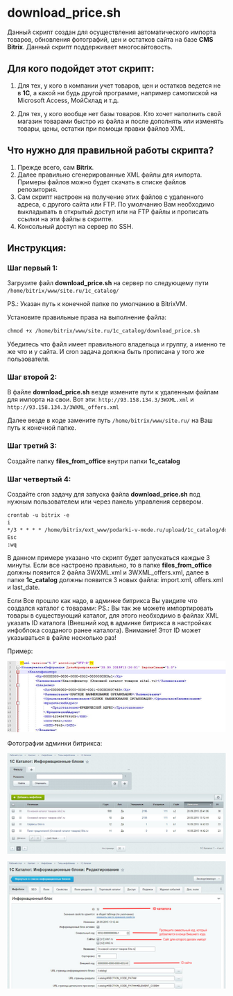 # download_price.sh
Данный скрипт создан для осуществления автоматического импорта товаров, обновления фотографий, цен и остатков сайта на базе **CMS Bitrix**. Данный скрипт поддерживает многосайтовость.

## Для кого подойдет этот скрипт:

1.  Для тех, у кого в компании учет товаров, цен и остатков ведется не в **1С**, а какой ни будь другой программе, например самопиской на Microsoft Access, МойСклад и т.д.

2.  Для тех, у кого вообще нет базы товаров. Кто хочет наполнить свой магазин товарами быстро из файла и после дополнять или изменять товары, цены, остатки при помощи правки файлов XML.

## Что нужно для правильной работы скрипта?

1.  Прежде всего, сам **Bitrix**.
2.  Далее правильно сгенерированные XML файлы для импорта. Примеры файлов можно будет скачать в списке файлов репозитория.
3.  Сам скрипт настроен на получение этих файлов с удаленного адреса, с другого сайта или FTP. По умолчанию Вам необходимо выкладывать в открытый доступ или на FTP файлы и прописать ссылки на эти файлы в скрипте.
4.  Консольный доступ на сервер по SSH.

## Инструкция:

### Шаг первый 1:

Загрузите файл **download_price.sh** на сервер по следующему пути `/home/bitrix/www/site.ru/1c_catalog/`

PS.: Указан путь к конечной папке по умолчанию в BitrixVM.

Установите правильные права на выполнение файла:

````html
chmod +x /home/bitrix/www/site.ru/1c_catalog/download_price.sh
````
Убедитесь что файл имеет правильного владельца и группу, а именно те же что и у сайта. И cron задача должна быть прописана у того же пользователя.


### Шаг второй 2:

В файле **download_price.sh** везде измените пути к удаленным файлам для импорта на свои. 
Вот эти: `http://93.158.134.3/3WXML.xml` и `http://93.158.134.3/3WXML_offers.xml`

Далее везде в коде замените путь `/home/bitrix/www/site.ru/` на Ваш путь к конечной папке.

### Шаг третий 3:

Создайте папку **files_from_office** внутри папки **1c_catalog**

### Шаг четвертый 4:

Создайте cron задачу для запуска файла **download_price.sh** под нужным пользователем или через панель управления сервером.

````html
crontab -u bitrix -e
i
*/3 * * * * /home/bitrix/ext_www/podarki-v-mode.ru/upload/1c_catalog/download_price.sh
Esc
:wq
````

В данном примере указано что скрипт будет запускаться каждые 3 минуты. Если все настроено правильно, то в папке **files_from_office** должны появится 2 файла 3WXML.xml и 3WXML_offers.xml, далее в папке **1c_catalog** должны появится 3 новых файла: import.xml, offers.xml и last_date.

Если Все прошло как надо, в админке битрикса Вы увидите что создался каталог с товарами:
PS.: Вы так же можете импортировать товары в существующий каталог, для этого необходимо в файлах XML указать ID каталога (Внешний код в админке битрикса в настройках инфоблока созданого ранее каталога). Внимание! Этот ID может указываться в файле несколько раз!

Пример:

![Фотография XML файла с товарами](https://raw.githubusercontent.com/idem84/download_price.sh/master/3.jpg)

Фотографии админки битрикса:

![Фотография админки битрикса](https://raw.githubusercontent.com/idem84/download_price.sh/master/1.jpg)

![Фотография админки битрикса 2](https://raw.githubusercontent.com/idem84/download_price.sh/master/2.jpg)
